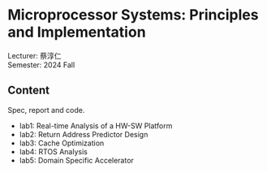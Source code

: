 # Microprocessor Systems: Principles and Implementation
Lecturer: 蔡淳仁\
Semester: 2024 Fall
## Content
Spec, report and code.
- lab1: Real-time Analysis of a HW-SW Platform
- lab2: Return Address Predictor Design
- lab3: Cache Optimization
- lab4: RTOS Analysis
- lab5: Domain Specific Accelerator
